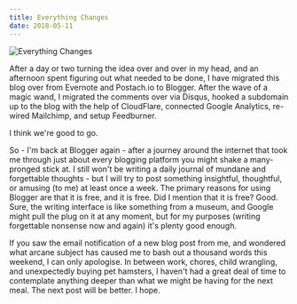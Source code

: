 ```yaml
---
title: Everything Changes
date: 2018-05-11
---
```


![Everything Changes](https://source.unsplash.com/0gkw_9fy0eQ/1600x900)

After a day or two turning the idea over and over in my head, and an afternoon spent figuring out what needed to be done, I have migrated this blog over from Evernote and Postach.io to Blogger. After the wave of a magic wand, I migrated the comments over via Disqus, hooked a subdomain up to the blog with the help of CloudFlare, connected Google Analytics, re-wired Mailchimp, and setup Feedburner.

I think we're good to go.

So - I'm back at Blogger again - after a journey around the internet that took me through just about every blogging platform you might shake a many-pronged stick at. I still won't be writing a daily journal of mundane and forgettable thoughts - but I will try to post something insightful, thoughtful, or amusing (to me) at least once a week. The primary reasons for using Blogger are that it is free, and it is free. Did I mention that it is free? Good. Sure, the writing interface is like something from a museum, and Google might pull the plug on it at any moment, but for my purposes (writing forgettable nonsense now and again) it's plenty good enough.

If you saw the email notification of a new blog post from me, and wondered what arcane subject has caused me to bash out a thousand words this weekend, I can only apologise. In between work, chores, child wrangling, and unexpectedly buying pet hamsters, I haven't had a great deal of time to contemplate anything deeper than what we might be having for the next meal. The next post will be better. I hope.